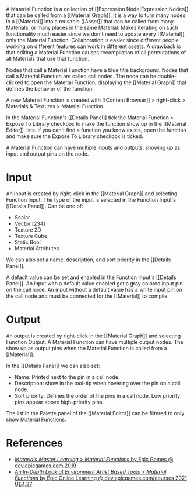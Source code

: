 A Material Function is a collection of [[Expression Node|Expression Nodes]] that can be called from a [[Material Graph]].
It is a way to turn many nodes in a [[Material]] into a reusable [[Asset]] that can be called from many Materials, or many places in the same Material.
Makes iterating on such functionality much easier since we don't need to update every [[Material]], only the Material Function.
Collaboration is easier since different people working on different features can work in different assets.
A drawback is that editing a Material Function causes recompilation of all permutations of all Materials that use that function.

Nodes that call a Material Function have a blue title background.
Nodes that call a Material Function are called call nodes.
The node can be double-clicked to open the Material Function, displaying the [[Material Graph]] that defines the behavior of the function.

A new Material Function is created with [[Content Browser]] > right-click > Materials & Textures > Material Function.

In the Material Function's [[Details Panel]] tick the Material Function > Expose To Library checkbox to make the function show up in the [[Material Editor]] lists.
If you can't find a function you know exists, open the function and make sure the Expose To Library checkbox is ticked.

A Material Function can have multiple inputs and outputs,
showing up as input and output pins on the node.


# Input

An input is created by right-click in the [[Material Graph]] and selecting Function Input.
The type of the input is selected in the Function Input's [[Details Panel]].
Can be one of:
- Scalar
- Vector \[234\]
- Texture 2D
- Texture Cube
- Static Bool
- Material Attributes

We can also set a name, description, and sort priority in the [[Details Panel]].

A default value can be set and enabled in the Function Input's [[Details Panel]].
An input with a default value enabled get a gray colored input pin on the call node.
An input without a default value has a white input pin on the call node and must be connected for the [[Material]] to compile.


# Output

An output is created by right-click in the [[Material Graph]] and selecting Function Output.
A Material Function can have multiple output nodes.
The show up as output pins when the Material Function is called from a [[Material]].

In the [[Details Panel]] we can also set:
- Name: Printed next to the pin in a call node.
- Description: show in the tool-tip when hovering over the pin on a call node.
- Sort priority: Defines the order of the pins in a call node. Low priority pins appear above high-priority pins.

The list in the Palette panel of the [[Material Editor]] can be filtered to only show Material Functions.

# References

- [_Materials Master Learning_ > _Material Functions_ by Epic Games @ dev.epicgames.com 2019](https://dev.epicgames.com/community/learning/courses/2dy/unreal-engine-materials-master-learning/108/material-functions)
- [_An In-Depth Look at Environment Artist Based Tools_ > _Material Functions_ by Epic Online Learning @ dev.epicgames.com/courses 2021 UE4.27](https://dev.epicgames.com/community/learning/courses/3G/unreal-engine-an-in-depth-look-at-environment-artist-based-tools/Mop/unreal-engine-material-functions)
